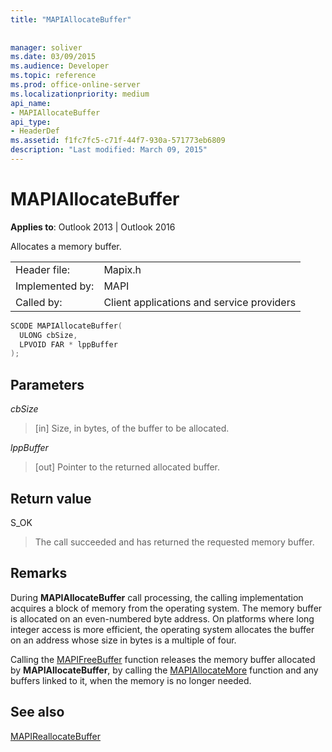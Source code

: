 ```yaml
---
title: "MAPIAllocateBuffer"
 
 
manager: soliver
ms.date: 03/09/2015
ms.audience: Developer
ms.topic: reference
ms.prod: office-online-server
ms.localizationpriority: medium
api_name:
- MAPIAllocateBuffer
api_type:
- HeaderDef
ms.assetid: f1fc7fc5-c71f-44f7-930a-571773eb6809
description: "Last modified: March 09, 2015"
---
```


# MAPIAllocateBuffer

  
  
**Applies to**: Outlook 2013 | Outlook 2016 
  
Allocates a memory buffer. 
  
|||
|:-----|:-----|
|Header file:  <br/> |Mapix.h  <br/> |
|Implemented by:  <br/> |MAPI  <br/> |
|Called by:  <br/> |Client applications and service providers  <br/> |
   
```cpp
SCODE MAPIAllocateBuffer(
  ULONG cbSize,
  LPVOID FAR * lppBuffer
);
```

## Parameters

 _cbSize_
  
> [in] Size, in bytes, of the buffer to be allocated. 
    
 _lppBuffer_
  
> [out] Pointer to the returned allocated buffer.
    
## Return value

S_OK 
  
> The call succeeded and has returned the requested memory buffer.
    
## Remarks

During **MAPIAllocateBuffer** call processing, the calling implementation acquires a block of memory from the operating system. The memory buffer is allocated on an even-numbered byte address. On platforms where long integer access is more efficient, the operating system allocates the buffer on an address whose size in bytes is a multiple of four. 
  
Calling the [MAPIFreeBuffer](mapifreebuffer.md) function releases the memory buffer allocated by **MAPIAllocateBuffer**, by calling the [MAPIAllocateMore](mapiallocatemore.md) function and any buffers linked to it, when the memory is no longer needed. 
  
## See also



[MAPIReallocateBuffer](mapireallocatebuffer.md)

